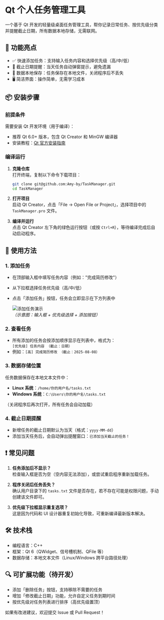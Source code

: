# Qt 个人任务管理工具

一个基于 Qt 开发的轻量级桌面任务管理工具，帮你记录日常任务、按优先级分类并提醒截止日期，所有数据本地存储，无需联网。


## 📌 功能亮点
- ✅ 快速添加任务：支持输入任务内容和选择优先级（高/中/低）
- 📅 截止日期提醒：当天任务自动弹窗提示，避免遗漏
- 💾 数据本地保存：任务保存在本地文件，关闭程序后不丢失
- 🖥️ 简洁界面：操作简单，无需学习成本


## 📦 安装步骤

### 前提条件
需要安装 Qt 开发环境（用于编译）：
- 推荐 Qt 6.0+ 版本，包含 Qt Creator 和 MinGW 编译器
- 安装教程：[Qt 官方安装指南](https://doc.qt.io/qt-6/gettingstarted.html)


### 编译运行
1. **克隆仓库**  
   打开终端，复制以下命令下载项目：
   ```bash
   git clone git@github.com:Amy-by/TaskManager.git
   cd TaskManager
   ```

2. **打开项目**  
   启动 Qt Creator，点击「File → Open File or Project」，选择项目中的 `TaskManager.pro` 文件。

3. **编译并运行**  
   点击 Qt Creator 左下角的绿色运行按钮（或按 `Ctrl+R`），等待编译完成后自动启动程序。


## 🚀 使用方法

### 1. 添加任务
- 在顶部输入框中填写任务内容（例如："完成简历修改"）
- 从下拉框选择任务优先级（高/中/低）
- 点击「添加任务」按钮，任务会立即显示在下方列表中

  ![添加任务演示](https://picsum.photos/id/0/600/300)  
  *（示意图：输入框 + 优先级选择 + 添加按钮）*


### 2. 查看任务
- 所有添加的任务会按添加顺序显示在列表中，格式为：  
  `[优先级] 任务内容 （截止：日期）`
- 例如：`[高] 完成简历修改 （截止：2025-08-08）`


### 3. 数据存储位置
任务数据保存在本地文本文件中：
- **Linux 系统**：`/home/你的用户名/tasks.txt`
- **Windows 系统**：`C:\Users\你的用户名\tasks.txt`

（关闭程序后再次打开，所有任务会自动加载）


### 4. 截止日期提醒
- 新增任务的截止日期默认为当天（格式：`yyyy-MM-dd`）
- 添加当天任务后，会自动弹出提醒窗口：`已添加当天截止的任务！`


## ❗ 常见问题
1. **任务添加后不显示？**  
   检查输入框是否为空（空内容无法添加），或尝试重启程序重新加载任务。

2. **程序关闭后任务丢失？**  
   确认用户目录下的 `tasks.txt` 文件是否存在，若不存在可能是权限问题，手动创建该文件即可。

3. **优先级下拉框显示重复选项？**  
   这是因为代码和 UI 设计器重复初始化导致，可重新编译最新版本解决。


## 🛠️ 技术栈
- 编程语言：C++
- 框架：Qt 6（QWidget、信号槽机制、QFile 等）
- 数据存储：本地文本文件（Linux/Windows 跨平台路径处理）


## 🔍 可扩展功能（待开发）
- 添加「删除任务」按钮，支持移除不需要的任务
- 增加「修改截止日期」功能，允许自定义任务到期时间
- 按优先级对任务列表进行排序（高优先级置顶）

如果有改进建议，欢迎提交 Issue 或 Pull Request！
